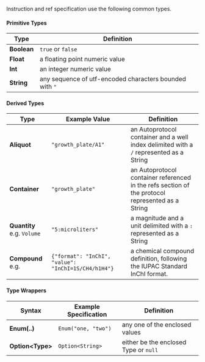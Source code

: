 Instruction and ref specification use the following common types.

#### Primitive Types
| Type             | Definition
|-                 |-
| **Boolean**      | `true` or `false`
| **Float**        | a floating point numeric value
| **Int**          | an integer numeric value
| **String**       | any sequence of utf-encoded characters bounded with `"`

#### Derived Types
| Type                        | Example Value                                         | Definition
|-                            |-                                                      |-
| **Aliquot**                 | `"growth_plate/A1"`                                   | an Autoprotocol container and a well index delimited with a `/` represented as a String
| **Container**               | `"growth_plate"`                                      | an Autoprotocol container referenced in the refs section of the protocol represented as a String
| **Quantity**  e.g. `Volume` | `"5:microliters"`                                     | a magnitude and a unit delimited with a `:` represented as a String
| **Compound**  e.g.          | `{"format": "InChI", "value": "InChI=1S/CH4/h1H4"}`   | a chemical compound definition, following the IUPAC Standard InChI format.

#### Type Wrappers
| Syntax             | Example Specification | Definition
|-                   |-                      |-
| **Enum(..)**       | `Enum("one, "two")`   | any one of the enclosed values
| **Option\<Type\>** | `Option<String>`      | either be the enclosed Type or `null`

